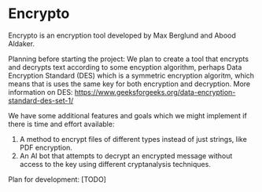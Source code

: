 # Encrypto
Encrypto is an encryption tool developed by Max Berglund and Abood Aldaker.

Planning before starting the project:
We plan to create a tool that encrypts and decrypts text according to some encyption algorithm, perhaps Data Encryption Standard (DES) which is a symmetric encryption algoritm, which means that is uses the same key for both encryption and decryption. More information on DES: https://www.geeksforgeeks.org/data-encryption-standard-des-set-1/ 

We have some additional features and goals which we might implement if there is time and effort available:
1. A method to encrypt files of different types instead of just strings, like PDF encryption.
2. An AI bot that attempts to decrypt an encrypted message without access to the key using different cryptanalysis techniques.

Plan for development:
[TODO]
